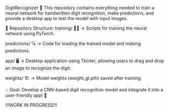 DigitRecognizer 🎯
This repository contains everything needed to train a neural network for handwritten digit recognition, make predictions, and provide a desktop app to test the model with input images.

📁 Repository Structure:
training/ 🏋️‍♂️ → Scripts for training the neural network using PyTorch.

predictions/ 🔍 → Code for loading the trained model and making predictions.

app/ 🖥️ → Desktop application using Tkinter, allowing users to drag and drop an image to recognize the digit.

weights/ 🏗️ → Model weights (weight_gl.pth) saved after training.

💡 Goal: Develop a CNN-based digit recognition model and integrate it into a user-friendly app! 🚀


!!!WORK IN PROGRESS!!!
